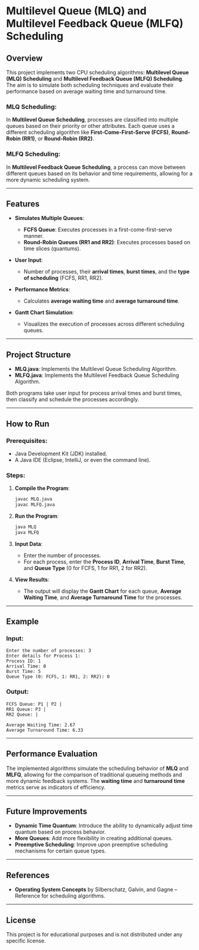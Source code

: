 # Multilevel Queue (MLQ) and Multilevel Feedback Queue (MLFQ) Scheduling

## Overview

This project implements two CPU scheduling algorithms: **Multilevel Queue (MLQ) Scheduling** and **Multilevel Feedback Queue (MLFQ) Scheduling**. The aim is to simulate both scheduling techniques and evaluate their performance based on average waiting time and turnaround time.

### MLQ Scheduling:
In **Multilevel Queue Scheduling**, processes are classified into multiple queues based on their priority or other attributes. Each queue uses a different scheduling algorithm like **First-Come-First-Serve (FCFS)**, **Round-Robin (RR1)**, or **Round-Robin (RR2)**.

### MLFQ Scheduling:
In **Multilevel Feedback Queue Scheduling**, a process can move between different queues based on its behavior and time requirements, allowing for a more dynamic scheduling system.

---

## Features

- **Simulates Multiple Queues**: 
  - **FCFS Queue**: Executes processes in a first-come-first-serve manner.
  - **Round-Robin Queues (RR1 and RR2)**: Executes processes based on time slices (quantums).
  
- **User Input**: 
  - Number of processes, their **arrival times**, **burst times**, and the **type of scheduling** (FCFS, RR1, RR2).
  
- **Performance Metrics**: 
  - Calculates **average waiting time** and **average turnaround time**.
  
- **Gantt Chart Simulation**: 
  - Visualizes the execution of processes across different scheduling queues.

---

## Project Structure

- **MLQ.java**: Implements the Multilevel Queue Scheduling Algorithm.
- **MLFQ.java**: Implements the Multilevel Feedback Queue Scheduling Algorithm.
  
Both programs take user input for process arrival times and burst times, then classify and schedule the processes accordingly.

---

## How to Run

### Prerequisites:
- Java Development Kit (JDK) installed.
- A Java IDE (Eclipse, IntelliJ, or even the command line).

### Steps:
1. **Compile the Program**:  
   ```bash
   javac MLQ.java
   javac MLFQ.java
   ```

2. **Run the Program**:
   ```bash
   java MLQ
   java MLFQ
   ```

3. **Input Data**:  
   - Enter the number of processes.
   - For each process, enter the **Process ID**, **Arrival Time**, **Burst Time**, and **Queue Type** (0 for FCFS, 1 for RR1, 2 for RR2).

4. **View Results**:  
   - The output will display the **Gantt Chart** for each queue, **Average Waiting Time**, and **Average Turnaround Time** for the processes.

---

## Example

### Input:
```
Enter the number of processes: 3
Enter details for Process 1:
Process ID: 1
Arrival Time: 0
Burst Time: 5
Queue Type (0: FCFS, 1: RR1, 2: RR2): 0
```

### Output:
```
FCFS Queue: P1 | P2 |
RR1 Queue: P3 |
RR2 Queue: |

Average Waiting Time: 2.67
Average Turnaround Time: 6.33
```

---

## Performance Evaluation

The implemented algorithms simulate the scheduling behavior of **MLQ** and **MLFQ**, allowing for the comparison of traditional queueing methods and more dynamic feedback systems. The **waiting time** and **turnaround time** metrics serve as indicators of efficiency.

---

## Future Improvements

- **Dynamic Time Quantum**: Introduce the ability to dynamically adjust time quantum based on process behavior.
- **More Queues**: Add more flexibility in creating additional queues.
- **Preemptive Scheduling**: Improve upon preemptive scheduling mechanisms for certain queue types.

---

## References

- **Operating System Concepts** by Silberschatz, Galvin, and Gagne – Reference for scheduling algorithms.
  
---

## License

This project is for educational purposes and is not distributed under any specific license.

